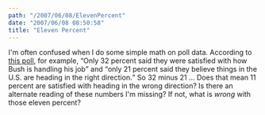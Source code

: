 ```yaml
---
path: "/2007/06/08/ElevenPercent" 
date: "2007/06/08 08:50:58" 
title: "Eleven Percent" 
---
```

I'm often confused when I do some simple math on poll data. According to <a href="http://www.forbes.com/feeds/ap/2007/06/07/ap3799353.html">this poll</a>, for example, <q>Only 32 percent said they were satisfied with how Bush is handling his job</q> and <q>only 21 percent said they believe things in the U.S. are heading in the right direction.</q> So 32 minus 21 &#8230; Does that mean 11 percent are satisfied with heading in the wrong direction? Is there an alternate reading of these numbers I'm missing? If not, what is *wrong* with those eleven percent?